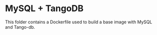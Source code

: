 # MySQL + TangoDB

This folder contains a Dockerfile used to build a base image with 
MySQL and Tango-db.  
